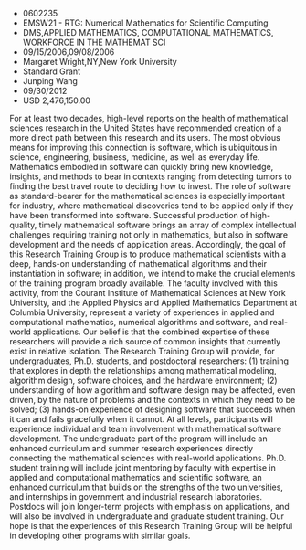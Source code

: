 
* 0602235
* EMSW21 - RTG: Numerical Mathematics for Scientific Computing
* DMS,APPLIED MATHEMATICS, COMPUTATIONAL MATHEMATICS, WORKFORCE IN THE MATHEMAT SCI
* 09/15/2006,09/08/2006
* Margaret Wright,NY,New York University
* Standard Grant
* Junping Wang
* 09/30/2012
* USD 2,476,150.00

For at least two decades, high-level reports on the health of mathematical
sciences research in the United States have recommended creation of a more
direct path between this research and its users. The most obvious means for
improving this connection is software, which is ubiquitous in science,
engineering, business, medicine, as well as everyday life. Mathematics embodied
in software can quickly bring new knowledge, insights, and methods to bear in
contexts ranging from detecting tumors to finding the best travel route to
deciding how to invest. The role of software as standard-bearer for the
mathematical sciences is especially important for industry, where mathematical
discoveries tend to be applied only if they have been transformed into software.
Successful production of high-quality, timely mathematical software brings an
array of complex intellectual challenges requiring training not only in
mathematics, but also in software development and the needs of application
areas. Accordingly, the goal of this Research Training Group is to produce
mathematical scientists with a deep, hands-on understanding of mathematical
algorithms and their instantiation in software; in addition, we intend to make
the crucial elements of the training program broadly available. The faculty
involved with this activity, from the Courant Institute of Mathematical Sciences
at New York University, and the Applied Physics and Applied Mathematics
Department at Columbia University, represent a variety of experiences in applied
and computational mathematics, numerical algorithms and software, and real-world
applications. Our belief is that the combined expertise of these researchers
will provide a rich source of common insights that currently exist in relative
isolation. The Research Training Group will provide, for undergraduates, Ph.D.
students, and postdoctoral researchers: (1) training that explores in depth the
relationships among mathematical modeling, algorithm design, software choices,
and the hardware environment; (2) understanding of how algorithm and software
design may be affected, even driven, by the nature of problems and the contexts
in which they need to be solved; (3) hands-on experience of designing software
that succeeds when it can and fails gracefully when it cannot. At all levels,
participants will experience individual and team involvement with mathematical
software development. The undergraduate part of the program will include an
enhanced curriculum and summer research experiences directly connecting the
mathematical sciences with real-world applications. Ph.D. student training will
include joint mentoring by faculty with expertise in applied and computational
mathematics and scientific software, an enhanced curriculum that builds on the
strengths of the two universities, and internships in government and industrial
research laboratories. Postdocs will join longer-term projects with emphasis on
applications, and will also be involved in undergraduate and graduate student
training. Our hope is that the experiences of this Research Training Group will
be helpful in developing other programs with similar goals.
